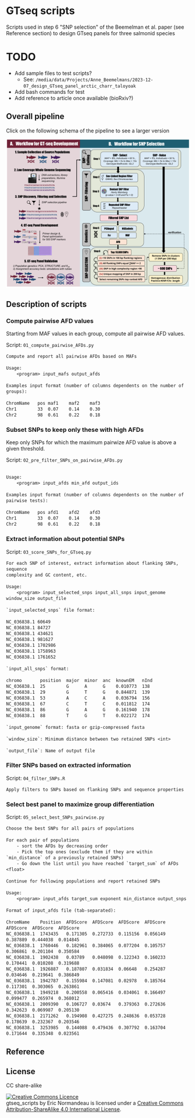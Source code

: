 # GTseq scripts

Scripts used in step 6 "SNP selection" of the Beemelman et al. paper (see
Reference section) to design GTseq panels for three salmonid species

# TODO

- Add sample files to test scripts?
    - See: `/media/data/Projects/Anne_Beemelmans/2023-12-07_design_GTseq_panel_arctic_charr_taloyoak`
- Add bash commands for test
- Add reference to article once available (bioRxiv?)

## Overall pipeline

Click on the following schema of the pipeline to see a larger version

![Schema of the pipeline](pipeline.png)

## Description of scripts

### Compute pairwise AFD values

Starting from MAF values in each group, compute all pairwise AFD values.

Script: `01_compute_pairwise_AFDs.py`

```
Compute and report all pairwise AFDs based on MAFs

Usage:
    <program> input_mafs output_afds

Examples input format (number of columns dependents on the number of groups):

ChromName	pos	maf1	maf2	maf3
Chr1		33	0.07	0.14	0.30
Chr2		98	0.61	0.22	0.18
```

### Subset SNPs to keep only these with high AFDs

Keep only SNPs for which the maximum pairwize AFD value is above a given
threshold.

Script: `02_pre_filter_SNPs_on_pairwise_AFDs.py`

```Report SNPs whith a maximum pairwise AFD value above user theshold

Usage:
    <program> input_afds min_afd output_ids

Examples input format (number of columns dependents on the number of pairwise tests):

ChromName	pos	afd1	afd2	afd3
Chr1		33	0.07	0.14	0.30
Chr2		98	0.61	0.22	0.18
```

### Extract information about potential SNPs

Script: `03_score_SNPs_for_GTseq.py`

```
For each SNP of interest, extract information about flanking SNPs, sequence
complexity and GC content, etc.

Usage:
    <program> input_selected_snps input_all_snps input_genome window_size output_file

`input_selected_snps` file format:

NC_036838.1	60649
NC_036838.1	84727
NC_036838.1	434621
NC_036838.1	981627
NC_036838.1	1702986
NC_036838.1	1758963
NC_036838.1	1761652

`input_all_snps` format:

chromo       position  major  minor  anc  knownEM   nInd
NC_036838.1  25        G      A      G    0.010773  138
NC_036838.1  29        G      T      G    0.844871  139
NC_036838.1  53        A      C      A    0.036794  156
NC_036838.1  67        C      T      C    0.011812  174
NC_036838.1  86        G      A      G    0.161940  178
NC_036838.1  88        T      G      T    0.022172  174

`input_genome` format: fasta or gzip-compressed fasta

`window_size`: Minimum distance between two retained SNPs <int>

`output_file`: Name of output file
```

### Filter SNPs based on extracted information

Script: `04_filter_SNPs.R`

```
Apply filters to SNPs based on flanking SNPs and sequence properties
```

### Select best panel to maximize group differentiation

Script: `05_select_best_SNPs_pairwise.py`

```
Choose the best SNPs for all pairs of populations

For each pair of populations
    - sort the AFDs by decreasing order
    - Pick the top ones (exclude them if they are within `min_distance` of a previously retained SNPs)
    - Go down the list until you have reached `target_sum` of AFDs <float>

Continue for following populations and report retained SNPs

Usage:
    <program> input_afds target_sum exponent min_distance output_snps

Format of input_afds file (tab-separated):

ChromName    Position  AFDScore  AFDScore  AFDScore  AFDScore  AFDScore  AFDScore  AFDScore
NC_036838.1  1743435   0.171305  0.272733  0.115156  0.056149  0.387889  0.444038  0.014845
NC_036838.1  1760446   0.182961  0.384065  0.077204  0.105757  0.306861  0.201104  0.350584
NC_036838.1  1902438   0.03789   0.048098  0.122343  0.160233  0.170441  0.010208  0.319688
NC_036838.1  1926887   0.187807  0.031834  0.06648   0.254287  0.034646  0.219641  0.386849
NC_036838.1  1942787   0.155984  0.147081  0.02978   0.185764  0.117301  0.303065  0.263861
NC_036838.1  1949218   0.200558  0.065416  0.034061  0.166497  0.099477  0.265974  0.368012
NC_036838.1  2009390   0.106727  0.03674   0.379363  0.272636  0.342623  0.069987  0.205130
NC_036838.1  2171262   0.194908  0.427275  0.248636  0.053728  0.178639  0.232367  0.203546
NC_036838.1  3253985   0.144088  0.479436  0.307792  0.163704  0.171644  0.335348  0.023561
```

## Reference

## License

CC share-alike

<a rel="license" href="http://creativecommons.org/licenses/by-sa/4.0/"><img alt="Creative Commons Licence" style="border-width:0" src="https://i.creativecommons.org/l/by-sa/4.0/88x31.png" /></a><br /><span xmlns:dct="http://purl.org/dc/terms/" property="dct:title">gtseq_scripts</span> by <span xmlns:cc="http://creativecommons.org/ns#" property="cc:attributionName">Eric Normandeau</span> is licensed under a <a rel="license" href="http://creativecommons.org/licenses/by-sa/4.0/">Creative Commons Attribution-ShareAlike 4.0 International License</a>.
